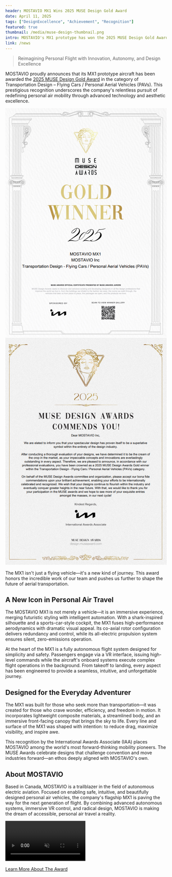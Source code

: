 ```yaml
---
header: MOSTAVIO MX1 Wins 2025 MUSE Design Gold Award
date: April 11, 2025
tags: ["DesignExcellence", "Achievement", "Recognition"]
featured: true
thumbnail: /media/muse-design-thumbnail.png
intro: MOSTAVIO's MX1 prototype has won the 2025 MUSE Design Gold Award for Transportation Design – Flying Cars/Personal Aerial Vehicles. This recognition highlights the company's innovation in personal air mobility and its commitment to combining advanced technology with exceptional design.
link: /news
---
```


> Reimagining Personal Flight with Innovation, Autonomy, and Design Excellence


MOSTAVIO proudly announces that its MX1 prototype aircraft has been awarded the [2025 MUSE Design Gold Award](https://design.museaward.com/winner-info.php?id=30384) in the category of Transportation Design – Flying Cars / Personal Aerial Vehicles (PAVs). This prestigious recognition underscores the company's relentless pursuit of redefining personal air mobility through advanced technology and aesthetic excellence. 

<div class="grid grid-cols-1 md:grid-cols-2 gap-4 my-6">
  <img class="w-full max-w-64 md:max-w-96 mx-auto rounded-sm shadow-md" src="/media/muse-design-award.png" alt="MUSE Design Award Trophy" />
  <img class="w-full max-w-64 md:max-w-96 mx-auto rounded-sm shadow-md" src="/media/muse-design-certificate.png" alt="MUSE Design Award Certificate" />
</div>

The MX1 isn't just a flying vehicle—it's a new kind of journey. This award honors the incredible work of our team and pushes us further to shape the future of aerial transportation. 

## A New Icon in Personal Air Travel 

The MOSTAVIO MX1 is not merely a vehicle—it is an immersive experience, merging futuristic styling with intelligent automation. With a shark-inspired silhouette and a sports-car-style cockpit, the MX1 fuses high-performance aerodynamics with dramatic visual appeal. Its co-axial rotor configuration delivers redundancy and control, while its all-electric propulsion system ensures silent, zero-emissions operation. 

At the heart of the MX1 is a fully autonomous flight system designed for simplicity and safety. Passengers engage via a VR interface, issuing high-level commands while the aircraft's onboard systems execute complex flight operations in the background. From takeoff to landing, every aspect has been engineered to provide a seamless, intuitive, and unforgettable journey. 

## Designed for the Everyday Adventurer 

The MX1 was built for those who seek more than transportation—it was created for those who crave wonder, efficiency, and freedom in motion. It incorporates lightweight composite materials, a streamlined body, and an immersive front-facing canopy that brings the sky to life. Every line and surface of the MX1 was shaped with intention: to reduce drag, maximize visibility, and inspire awe. 

This recognition by the International Awards Associate (IAA) places MOSTAVIO among the world's most forward-thinking mobility pioneers. The MUSE Awards celebrate designs that challenge convention and move industries forward—an ethos deeply aligned with MOSTAVIO's own. 

## About MOSTAVIO 

Based in Canada, MOSTAVIO is a trailblazer in the field of autonomous electric aviation. Focused on enabling safe, intuitive, and beautifully designed personal air vehicles, the company's flagship MX1 is paving the way for the next generation of flight. By combining advanced autonomous systems, immersive VR control, and radical design, MOSTAVIO is making the dream of accessible, personal air travel a reality. 

<video class='w-full max-w-64 md:max-w-96 mx-auto rounded-md shadow-md' src="/media/mostavio-muse-design.mp4" autoplay loop muted alt="MOSTAVIO Design" width="250">
</video>

<a href="https://design.museaward.com/winner-info.php?id=30384" class="inline-block mt-4 py-2 text-white rounded-md transition-colors">Learn More About The Award</a>

